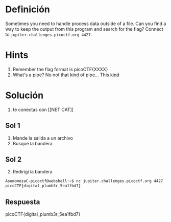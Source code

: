 # Definición
Sometimes you need to handle process data outside of a file. Can you find a way to keep the output from this program and search for the flag? Connect to `jupiter.challenges.picoctf.org 4427`.
# Hints
1. Remember the flag format is picoCTF{XXXX}
2. What's a pipe? No not that kind of pipe... This [kind](http://www.linfo.org/pipes.html)
# Solución
1. te conectas con [[NET CAT]]
## Sol 1

1. Mande la salida a un archivo
2. Busque la bandera
## Sol 2
2. Redirigí la bandera

```cmd
AsumomezaC-picoctf@webshell:~$ nc jupiter.challenges.picoctf.org 4427 | grep pico
picoCTF{digital_plumb3r_5ea1fbd7}
```
## Respuesta
picoCTF{digital_plumb3r_5ea1fbd7}